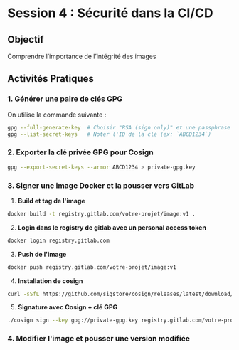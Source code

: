 # Session 4 : Sécurité dans la CI/CD

## Objectif
Comprendre l’importance de l’intégrité des images

## Activités Pratiques

### 1. Générer une paire de clés GPG

On utilise la commande suivante :

```bash
gpg --full-generate-key  # Choisir "RSA (sign only)" et une passphrase forte
gpg --list-secret-keys   # Noter l'ID de la clé (ex: `ABCD1234`)
```

### 2. Exporter la clé privée GPG pour Cosign

```bash
gpg --export-secret-keys --armor ABCD1234 > private-gpg.key
```

### 3. Signer une image Docker et la pousser vers GitLab

1. **Build et tag de l'image**
```bash
docker build -t registry.gitlab.com/votre-projet/image:v1 .
```

2. **Login dans le registry de gitlab avec un personal access token**
```bash
docker login registry.gitlab.com
```
3. **Push de l'image**
```bash
docker push registry.gitlab.com/votre-projet/image:v1
```

4. **Installation de cosign**
```bash
curl -sSfL https://github.com/sigstore/cosign/releases/latest/download/cosign-linux-amd64 -o cosign && chmod +x cosign
```


5. **Signature avec Cosign + clé GPG**

```bash
./cosign sign --key gpg://private-gpg.key registry.gitlab.com/votre-projet/image:v1
```

### 4. Modifier l'image et pousser une version modifiée
